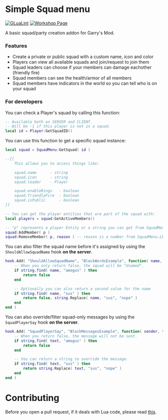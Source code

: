 # Simple Squad menu

[![GLuaLint](https://github.com/StyledStrike/gmod-squad-menu/actions/workflows/glualint.yml/badge.svg)](https://github.com/FPtje/GLuaFixer)
[![Workshop Page](https://img.shields.io/endpoint.svg?url=https%3A%2F%2Fshieldsio-steam-workshop.jross.me%2F2656563609%2Fsubscriptions-text)](https://steamcommunity.com/sharedfiles/filedetails/?id=3207278246)

A basic squad/party creation addon for Garry's Mod.

### Features

* Create a private or public squad with a custom name, icon and color
* Players can view all available squads and join/request to join them
* Squad leaders can choose if your members can damage eachother (friendly fire)
* Squad members can see the health/armor of all members
* Squad members have indicators in the world so you can tell who is on your squad

### For developers

You can check a Player's squad by calling this function:

```lua
-- Available both on SERVER and CLIENT.
-- Will be -1 if this player is not in a squad.
local id = Player:GetSquadID()
```

You can use this function to get a specific squad instance:

```lua
local squad = SquadMenu:GetSquad( id )

--[[
    This allows you to access things like:

    squad.name      - string
    squad.icon      - string
    squad.leader    - Player

    squad.enableRings   - boolean
    squad.friendlyFire  - boolean
    squad.isPublic      - boolean
]]

-- You can get the player entities that are part of the squad with:
local players = squad:GetActiveMembers()

-- "p" represents a player Entity or a string you can get from SquadMenu.GetPlayerId:
squad:AddMember( p )
squad:RemoveMember( p, reason ) -- reason is a number from SquadMenu.LEAVE_REASON_*
```

You can also filter the squad name before it's assigned by using the `ShouldAllowSquadName` hook **on the server**.

```lua
hook.Add( "ShouldAllowSquadName", "BlockWordsExample", function( name, leader )
    -- When you only return false, the squad will be "Unamed".
    if string.find( name, "amogus" ) then
        return false
    end

    -- Optionally you can also return a second value for the name
    if string.find( name, "sus" ) then
        return false, string.Replace( name, "sus", "nope" )
    end
end )
```

You can also override/filter squad-only messages by using the `SquadPlayerSay` hook **on the server**.

```lua
hook.Add( "SquadPlayerSay", "BlockMessagesExample", function( sender, text )
    -- When you return false, the message will not be sent.
    if string.find( text, "amogus" ) then
        return false
    end

    -- You can return a string to override the message.
    if string.find( text, "sus" ) then
        return string.Replace( text, "sus", "nope" )
    end
end )
```

# Contributing

Before you open a pull request, if it deals with Lua code, please read [this](https://github.com/StyledStrike/gmod-squad-menu/blob/main/.github/pull_request_template.md).
